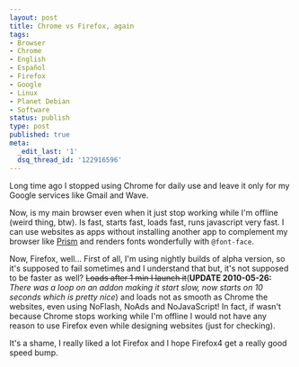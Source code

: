 ```yaml
---
layout: post
title: Chrome vs Firefox, again
tags:
- Browser
- Chrome
- English
- Español
- Firefox
- Google
- Linux
- Planet Debian
- Software
status: publish
type: post
published: true
meta:
  _edit_last: '1'
  dsq_thread_id: '122916596'
---
```

Long time ago I stopped using Chrome for daily use and leave it only for my Google services like Gmail and Wave.

Now, is my main browser even when it just stop working while I'm offline (weird thing, btw). Is fast, starts fast, loads fast, runs javascript very fast. I can use websites as apps without installing another app to complement my browser like <a href="http://prism.mozillalabs.com/">Prism</a> and renders fonts wonderfully with <code>@font-face</code>.

Now, Firefox, well... First of all, I'm using nightly builds of alpha version, so it's supposed to fail sometimes and I understand that but, it's not supposed to be faster as well? <del datetime="2010-05-26T11:57:36+00:00">Loads after 1 min I launch it</del>(<strong>UPDATE 2010-05-26:</strong> <em>There was a loop on an addon making it start slow, now starts on 10 seconds which is pretty nice</em>) and loads not as smooth as Chrome the websites, even using NoFlash, NoAds and NoJavaScript! In fact, if wasn't because Chrome stops working while I'm offline I would not have any reason to use Firefox even while designing websites (just for checking).

It's a shame, I really liked a lot Firefox and I hope Firefox4 get a really good speed bump.
